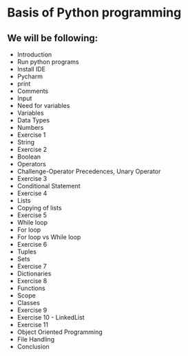 # Basis of Python programming

## We will be following:
* Introduction
* Run python programs
* Install IDE
* Pycharm
* print
* Comments
* Input
* Need for variables
* Variables
* Data Types
* Numbers
* Exercise 1
* String
* Exercise 2
* Boolean
* Operators
* Challenge-Operator Precedences, Unary Operator
* Exercise 3
* Conditional Statement
* Exercise 4
* Lists
* Copying of lists
* Exercise 5
* While loop
* For loop
* For loop vs While loop
* Exercise 6
* Tuples
* Sets
* Exercise 7
* Dictionaries
* Exercise 8
* Functions
* Scope
* Classes
* Exercise 9
* Exercise 10 - LinkedList
* Exercise 11
* Object Oriented Programming
* File Handling
* Conclusion